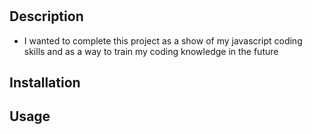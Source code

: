 # <Awesome-Code-Quiz>

## Description

- I wanted to complete this project as a show of my javascript coding skills and as a way to train my coding knowledge in the future


## Installation



## Usage



